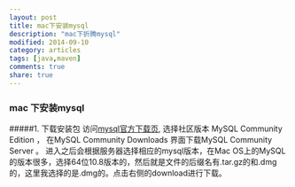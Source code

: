 ```yaml
---
layout: post
title: mac下安装mysql
description: "mac下折腾mysql"
modified: 2014-09-10
category: articles
tags: [java,maven]
comments: true
share: true
---
```


### mac 下安装mysql

#####1. 下载安装包
访问[mysql官方下载页](http://www.mysql.com/downloads/), 选择社区版本 MySQL Community Edition ， 在MySQL Community Downloads 界面下载MySQL Community Server 。 进入之后会根据服务器选择相应的mysql版本，在Mac OS上的MySQL的版本很多，选择64位10.8版本的，然后就是文件的后缀名有.tar.gz的和.dmg的，这里我选择的是.dmg的。点击右侧的download进行下载。